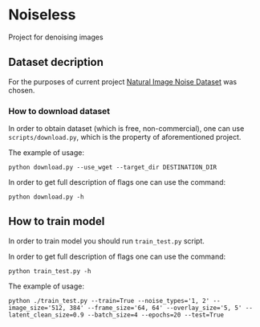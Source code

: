# Noiseless
Project for denoising images

## Dataset decription

For the purposes of current project [Natural Image Noise Dataset](https://commons.wikimedia.org/wiki/Natural_Image_Noise_Dataset) was chosen.

### How to download dataset

In order to obtain dataset (which is free, non-commercial), one can use `scripts/download.py`,
which is the property of aforementioned project.

The example of usage:

```
python download.py --use_wget --target_dir DESTINATION_DIR
```

In order to get full description of flags one can use the command:

```
python download.py -h
```

## How to train model

In order to train model you should run `train_test.py` script.

In order to get full description of flags one can use the command:

```
python train_test.py -h
```

The example of usage:

```
python ./train_test.py --train=True --noise_types='1, 2' --image_size='512, 384' --frame_size='64, 64' --overlay_size='5, 5' --latent_clean_size=0.9 --batch_size=4 --epochs=20 --test=True
```
